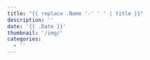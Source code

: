 ```yaml
---
title: "{{ replace .Name '-' ' ' | title }}"
description: ''
date: '{{ .Date }}'
thumbnail: '/img/'
categories:
  - ''
---
```

